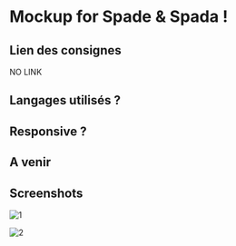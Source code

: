 # Mockup for Spade & Spada !

## Lien des consignes
NO LINK

## Langages utilisés ?

## Responsive ?

## A venir

## Screenshots 

![1](https://i.imgur.com/rxvGO99.png)

![2](https://i.imgur.com/8jQFZin.png)
